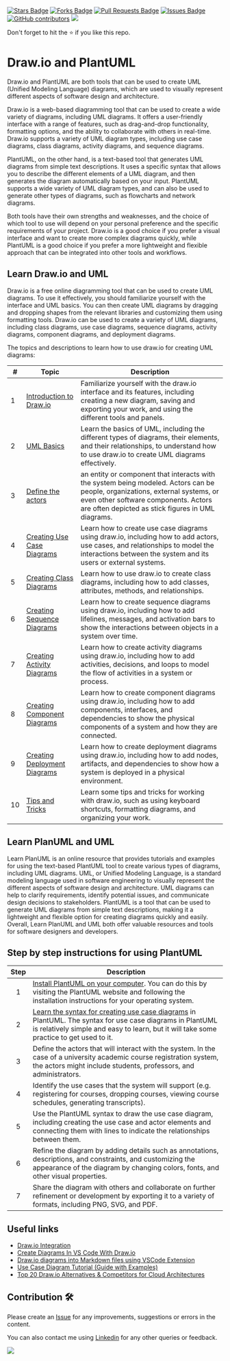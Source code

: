 <a href="https://github.com/drshahizan/software-engineering/stargazers"><img src="https://img.shields.io/github/stars/drshahizan/software-engineering" alt="Stars Badge"/></a>
<a href="https://github.com/drshahizan/software-engineering/network/members"><img src="https://img.shields.io/github/forks/drshahizan/software-engineering" alt="Forks Badge"/></a>
<a href="https://github.com/drshahizan/software-engineering/pulls"><img src="https://img.shields.io/github/issues-pr/drshahizan/software-engineering" alt="Pull Requests Badge"/></a>
<a href="https://github.com/drshahizan/software-engineering"><img src="https://img.shields.io/github/issues/drshahizan/software-engineering" alt="Issues Badge"/></a>
<a href="https://github.com/drshahizan/software-engineering/graphs/contributors"><img alt="GitHub contributors" src="https://img.shields.io/github/contributors/drshahizan/software-engineering?color=2b9348"></a>
![](https://visitor-badge.glitch.me/badge?page_id=drshahizan/software-engineering)

Don't forget to hit the :star: if you like this repo.

# Draw.io and PlantUML

Draw.io and PlantUML are both tools that can be used to create UML (Unified Modeling Language) diagrams, which are used to visually represent different aspects of software design and architecture. 

Draw.io is a web-based diagramming tool that can be used to create a wide variety of diagrams, including UML diagrams. It offers a user-friendly interface with a range of features, such as drag-and-drop functionality, formatting options, and the ability to collaborate with others in real-time. Draw.io supports a variety of UML diagram types, including use case diagrams, class diagrams, activity diagrams, and sequence diagrams.

PlantUML, on the other hand, is a text-based tool that generates UML diagrams from simple text descriptions. It uses a specific syntax that allows you to describe the different elements of a UML diagram, and then generates the diagram automatically based on your input. PlantUML supports a wide variety of UML diagram types, and can also be used to generate other types of diagrams, such as flowcharts and network diagrams.

Both tools have their own strengths and weaknesses, and the choice of which tool to use will depend on your personal preference and the specific requirements of your project. Draw.io is a good choice if you prefer a visual interface and want to create more complex diagrams quickly, while PlantUML is a good choice if you prefer a more lightweight and flexible approach that can be integrated into other tools and workflows.

## Learn Draw.io and UML

Draw.io is a free online diagramming tool that can be used to create UML diagrams. To use it effectively, you should familiarize yourself with the interface and UML basics. You can then create UML diagrams by dragging and dropping shapes from the relevant libraries and customizing them using formatting tools. Draw.io can be used to create a variety of UML diagrams, including class diagrams, use case diagrams, sequence diagrams, activity diagrams, component diagrams, and deployment diagrams.

The topics and descriptions to learn how to use draw.io for creating UML diagrams:

| # | Topic | Description |
|---|-------|-------------|
| 1 | [Introduction to Draw.io](./drawio/1-draw-io.md) | Familiarize yourself with the draw.io interface and its features, including creating a new diagram, saving and exporting your work, and using the different tools and panels. |
| 2 | [UML Basics](./drawio/2-basic-uml.md) | Learn the basics of UML, including the different types of diagrams, their elements, and their relationships, to understand how to use draw.io to create UML diagrams effectively. |
| 3 |[Define the actors](./drawio/3-actor.md)| an entity or component that interacts with the system being modeled. Actors can be people, organizations, external systems, or even other software components. Actors are often depicted as stick figures in UML diagrams.|
| 4 | [Creating Use Case Diagrams](./drawio/4-use-case.md) | Learn how to create use case diagrams using draw.io, including how to add actors, use cases, and relationships to model the interactions between the system and its users or external systems. |
| 5 | [Creating Class Diagrams](./drawio/5-class.md) | Learn how to use draw.io to create class diagrams, including how to add classes, attributes, methods, and relationships. |
| 6 | [Creating Sequence Diagrams](./drawio/6-sequence.md) | Learn how to create sequence diagrams using draw.io, including how to add lifelines, messages, and activation bars to show the interactions between objects in a system over time. |
| 7 | [Creating Activity Diagrams](./drawio/7-activity.md) | Learn how to create activity diagrams using draw.io, including how to add activities, decisions, and loops to model the flow of activities in a system or process. |
| 8 | [Creating Component Diagrams](./drawio/8-component.md) | Learn how to create component diagrams using draw.io, including how to add components, interfaces, and dependencies to show the physical components of a system and how they are connected. |
| 9 | [Creating Deployment Diagrams](./drawio/9-deployment.md) | Learn how to create deployment diagrams using draw.io, including how to add nodes, artifacts, and dependencies to show how a system is deployed in a physical environment. |
| 10 | [Tips and Tricks](./drawio/10-tips.md) | Learn some tips and tricks for working with draw.io, such as using keyboard shortcuts, formatting diagrams, and organizing your work. |

## Learn PlanUML and UML
Learn PlanUML is an online resource that provides tutorials and examples for using the text-based PlantUML tool to create various types of diagrams, including UML diagrams. UML, or Unified Modeling Language, is a standard modeling language used in software engineering to visually represent the different aspects of software design and architecture. UML diagrams can help to clarify requirements, identify potential issues, and communicate design decisions to stakeholders. PlantUML is a tool that can be used to generate UML diagrams from simple text descriptions, making it a lightweight and flexible option for creating diagrams quickly and easily. Overall, Learn PlanUML and UML both offer valuable resources and tools for software designers and developers.

## Step by step instructions for using PlantUML 

| Step | Description |
| :----: | ----------- |
| 1 | [Install PlantUML on your computer](./planuml/01-install-planuml.md). You can do this by visiting the PlantUML website and following the installation instructions for your operating system.|
| 2 | [Learn the syntax for creating use case diagrams](./planuml/02-syntax.md) in PlantUML. The syntax for use case diagrams in PlantUML is relatively simple and easy to learn, but it will take some practice to get used to it.|
| 3 | Define the actors that will interact with the system. In the case of a university academic course registration system, the actors might include students, professors, and administrators. |
| 4 | Identify the use cases that the system will support (e.g. registering for courses, dropping courses, viewing course schedules, generating transcripts). |
| 5 | Use the PlantUML syntax to draw the use case diagram, including creating the use case and actor elements and connecting them with lines to indicate the relationships between them. |
| 6 | Refine the diagram by adding details such as annotations, descriptions, and constraints, and customizing the appearance of the diagram by changing colors, fonts, and other visual properties. |
| 7 | Share the diagram with others and collaborate on further refinement or development by exporting it to a variety of formats, including PNG, SVG, and PDF. |

## Useful links
- [Draw.io Integration](https://marketplace.visualstudio.com/items?itemName=hediet.vscode-drawio)
- [Create Diagrams In VS Code With Draw.io](https://dev.to/hediet/create-diagrams-in-vs-code-with-draw-io-32pd)
- [Draw.io diagrams into Markdown files using VSCode Extension](https://saranyansenthivel.medium.com/draw-io-diagrams-into-markdown-files-using-vscode-extension-bcb28575f682)
- [Use Case Diagram Tutorial (Guide with Examples)](https://creately.com/guides/use-case-diagram-tutorial/)
- [Top 20 Draw.io Alternatives & Competitors for Cloud Architectures](https://medium.com/@mike_tyson_cloud/top-20-alternatives-to-draw-io-diagrams-net-for-cloud-architecture-ccaf0a6edd97)

## Contribution 🛠️
Please create an [Issue](https://github.com/drshahizan/software-engineering/issues) for any improvements, suggestions or errors in the content.

You can also contact me using [Linkedin](https://www.linkedin.com/in/drshahizan/) for any other queries or feedback.

![](https://visitor-badge.glitch.me/badge?page_id=drshahizan)
